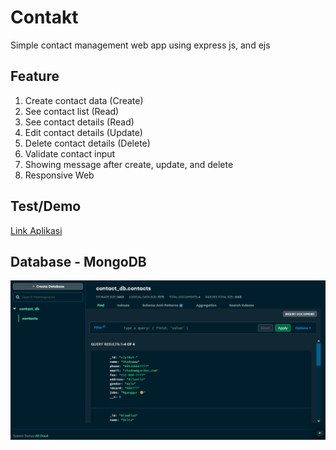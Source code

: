 # Contakt

Simple contact management web app using express js, and ejs

## Feature

1. Create contact data (Create)
2. See contact list (Read)
3. See contact details (Read)
4. Edit contact details (Update)
5. Delete contact details (Delete)
6. Validate contact input
7. Showing message after create, update, and delete
8. Responsive Web

## Test/Demo

[Link Aplikasi](https://contakt.vercel.app/)

## Database - MongoDB

![](./screenshot/db.png)
